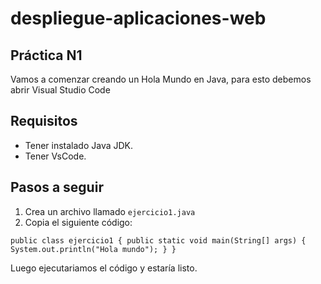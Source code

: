 # despliegue-aplicaciones-web

## **Práctica N1**

Vamos a comenzar creando un Hola Mundo en Java, para esto debemos abrir Visual Studio Code

## Requisitos
- Tener instalado Java JDK.
- Tener VsCode.

## Pasos a seguir

1. Crea un archivo llamado `ejercicio1.java`
2. Copia el siguiente código:

`public class ejercicio1 {
    public static void main(String[] args) {
        System.out.println("Hola mundo");
    }
}`

Luego ejecutariamos el código y estaría listo. 
